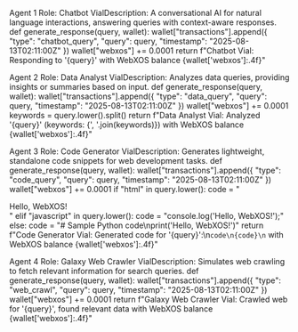 Agent 1
Role: Chatbot VialDescription: A conversational AI for natural language interactions, answering queries with context-aware responses.
def generate_response(query, wallet):
    wallet["transactions"].append({
        "type": "chatbot_query",
        "query": query,
        "timestamp": "2025-08-13T02:11:00Z"
    })
    wallet["webxos"] += 0.0001
    return f"Chatbot Vial: Responding to '{query}' with WebXOS balance {wallet['webxos']:.4f}"

Agent 2
Role: Data Analyst VialDescription: Analyzes data queries, providing insights or summaries based on input.
def generate_response(query, wallet):
    wallet["transactions"].append({
        "type": "data_query",
        "query": query,
        "timestamp": "2025-08-13T02:11:00Z"
    })
    wallet["webxos"] += 0.0001
    keywords = query.lower().split()
    return f"Data Analyst Vial: Analyzed '{query}' (keywords: {', '.join(keywords)}) with WebXOS balance {wallet['webxos']:.4f}"

Agent 3
Role: Code Generator VialDescription: Generates lightweight, standalone code snippets for web development tasks.
def generate_response(query, wallet):
    wallet["transactions"].append({
        "type": "code_query",
        "query": query,
        "timestamp": "2025-08-13T02:11:00Z"
    })
    wallet["webxos"] += 0.0001
    if "html" in query.lower():
        code = "<div>Hello, WebXOS!</div>"
    elif "javascript" in query.lower():
        code = "console.log('Hello, WebXOS!');"
    else:
        code = "# Sample Python code\nprint('Hello, WebXOS!')"
    return f"Code Generator Vial: Generated code for '{query}':\n```code\n{code}\n``` with WebXOS balance {wallet['webxos']:.4f}"

Agent 4
Role: Galaxy Web Crawler VialDescription: Simulates web crawling to fetch relevant information for search queries.
def generate_response(query, wallet):
    wallet["transactions"].append({
        "type": "web_crawl",
        "query": query,
        "timestamp": "2025-08-13T02:11:00Z"
    })
    wallet["webxos"] += 0.0001
    return f"Galaxy Web Crawler Vial: Crawled web for '{query}', found relevant data with WebXOS balance {wallet['webxos']:.4f}"
